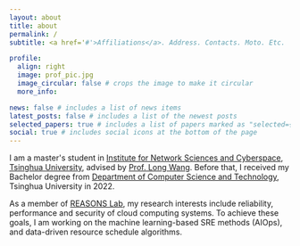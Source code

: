 ```yaml
---
layout: about
title: about
permalink: /
subtitle: <a href='#'>Affiliations</a>. Address. Contacts. Moto. Etc.

profile:
  align: right
  image: prof_pic.jpg
  image_circular: false # crops the image to make it circular
  more_info:

news: false # includes a list of news items
latest_posts: false # includes a list of the newest posts
selected_papers: true # includes a list of papers marked as "selected={true}"
social: true # includes social icons at the bottom of the page
---
```


I am a master's student in [Institute for Network Sciences and Cyberspace](https://www.insc.tsinghua.edu.cn/), [Tsinghua University](https://www.tsinghua.edu.cn/en/), advised by [Prof. Long Wang](https://longwang1.github.io/).  Before that, I received my Bachelor degree from [Department of Computer Science and Technology](https://www.cs.tsinghua.edu.cn/csen/), Tsinghua University in 2022.

As a member of [REASONS Lab](https://reasons-lab.github.io/), my research interests include reliability, performance and security of cloud computing systems. To achieve these goals, I am working on the machine learning-based SRE methods (AIOps), and data-driven resource schedule algorithms.
